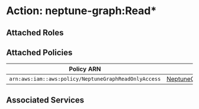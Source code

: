 # Action: neptune-graph:Read*

## Attached Roles

## Attached Policies

| Policy ARN | Policy Name |
|------------|-------------|
| `arn:aws:iam::aws:policy/NeptuneGraphReadOnlyAccess` | [NeptuneGraphReadOnlyAccess](../policies.md#neptunegraphreadonlyaccess) |

## Associated Services

